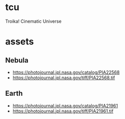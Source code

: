 # tcu
Troika! Cinematic Universe

# assets
## Nebula
* https://photojournal.jpl.nasa.gov/catalog/PIA22568
* https://photojournal.jpl.nasa.gov/tiff/PIA22568.tif
## Earth
* https://photojournal.jpl.nasa.gov/catalog/PIA21961
* https://photojournal.jpl.nasa.gov/tiff/PIA21961.tif
